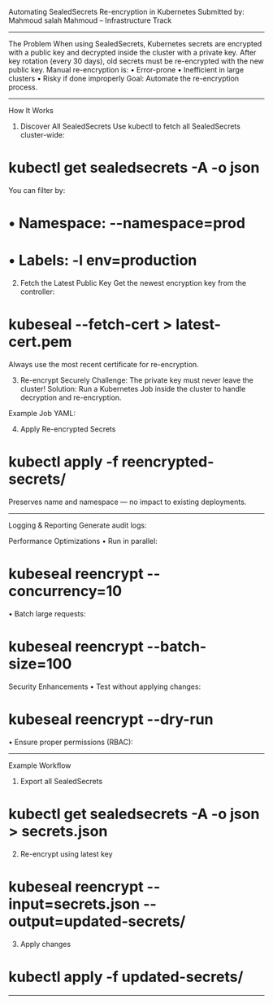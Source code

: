 Automating SealedSecrets Re-encryption in Kubernetes
Submitted by: Mahmoud salah Mahmoud – Infrastructure Track
_________________________________________
The Problem
When using SealedSecrets, Kubernetes secrets are encrypted with a public key and decrypted inside the cluster with a private key. After key rotation (every 30 days), old secrets must be re-encrypted with the new public key.
Manual re-encryption is:
•	Error-prone
•	Inefficient in large clusters
•	Risky if done improperly
Goal: Automate the re-encryption process.
________________________________________
How It Works
1. Discover All SealedSecrets
Use kubectl to fetch all SealedSecrets cluster-wide:
# kubectl get sealedsecrets -A -o json
You can filter by:
# •	Namespace: --namespace=prod
# •	Labels: -l env=production

2. Fetch the Latest Public Key
Get the newest encryption key from the controller:

# kubeseal --fetch-cert > latest-cert.pem



Always use the most recent certificate for re-encryption.


3. Re-encrypt Securely
Challenge: The private key must never leave the cluster!
Solution: Run a Kubernetes Job inside the cluster to handle decryption and re-encryption.

Example Job YAML:
<!-- apiVersion: batch/v1
kind: Job
metadata:
  name: secrets-reencryptor
spec:
  template:
    spec:
      serviceAccountName: sealedsecrets-reencryptor
      containers:
      - name: reencryptor
        image: my-reencrypt-tool:v1
        command: ["reencrypt", "--cert=latest-cert.pem"]
      restartPolicy: Never -->

4. Apply Re-encrypted Secrets
# kubectl apply -f reencrypted-secrets/

Preserves name and namespace — no impact to existing deployments.
________________________________________


Logging & Reporting
Generate audit logs:
<!--
 kubeseal reencrypt --log-file=audit.log
Sample JSON report:
{
  "processed": 150,
  "failed": 3,
  "skipped": 0,
  "details": [...]
} -->
Performance Optimizations
•	Run in parallel:
# kubeseal reencrypt --concurrency=10
•	Batch large requests:
# kubeseal reencrypt --batch-size=100
Security Enhancements
•	Test without applying changes:
# kubeseal reencrypt --dry-run
•	Ensure proper permissions (RBAC):
<!-- rules:
- apiGroups: ["bitnami.com"]
  resources: ["sealedsecrets"]
  verbs: ["get", "list", "update"] -->
________________________________________


Example Workflow
1. Export all SealedSecrets
# kubectl get sealedsecrets -A -o json > secrets.json

2. Re-encrypt using latest key
# kubeseal reencrypt --input=secrets.json --output=updated-secrets/

 3. Apply changes
# kubectl apply -f updated-secrets/
________________________________________
